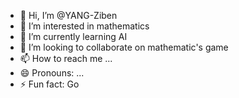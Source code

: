 - 👋 Hi, I’m @YANG-Ziben
- 👀 I’m interested in mathematics 
- 🌱 I’m currently learning AI
- 💞️ I’m looking to collaborate on mathematic's game
- 📫 How to reach me ...
- 😄 Pronouns: ...
- ⚡ Fun fact: Go

<!---
YANG-Ziben/YANG-Ziben is a ✨ special ✨ repository because its `README.md` (this file) appears on your GitHub profile.
You can click the Preview link to take a look at your changes.
--->

